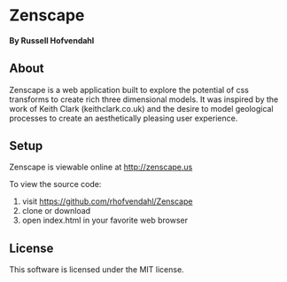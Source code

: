 # Zenscape

#### By Russell Hofvendahl

## About

Zenscape is a web application built to explore the potential of css transforms to create rich three dimensional models. It was inspired by the work of Keith Clark (keithclark.co.uk) and the desire to model geological processes to create an aesthetically pleasing user experience.

## Setup

Zenscape is viewable online at http://zenscape.us

To view the source code:
1. visit https://github.com/rhofvendahl/Zenscape
2. clone or download
3. open index.html in your favorite web browser

## License

This software is licensed under the MIT license.
